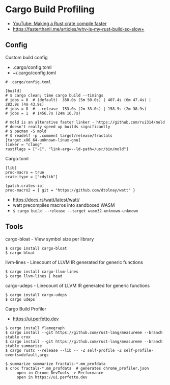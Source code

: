 # Cargo Build Profiling
- [YouTube: Making a Rust crate compile faster](https://www.youtube.com/watch?v=pMiqRM5ooNw&ab_channel=JonGjengset)
- https://fasterthanli.me/articles/why-is-my-rust-build-so-slow+

## Config
Custom build config
- .cargo/config.toml 
- ~/.cargo/config.toml

```
# .cargo/config.toml

[build]
# $ cargo clean; time cargo build --timings
# jobs = 8  # (default)  350.0s (5m 50.0s) | 407.4s (6m 47.4s) | 283.9s (4m 43.9s)
# jobs = 8  # --release  153.0s (2m 33.0s) | 158.9s (2m 38.9s)
# jobs = 1  # 1456.7s (24m 16.7s)

# mold is an alterative faster linker - https://github.com/rui314/mold
# doesn't really speed up builds significantly
# $ pacman -S mold
# $ readelf -p .comment target/release/fractals
[target.x86_64-unknown-linux-gnu]
linker = "clang"
rustflags = ["-C", "link-arg=--ld-path=/usr/bin/mold"]
```

Cargo.toml
```
[lib]
proc-macro = true
crate-type = ["cdylib"]

[patch.crates-io]
proc-macro2 = { git = "https://github.com/dtolnay/watt" }
```
- https://docs.rs/watt/latest/watt/
- watt precompiles macros into sandboxed WASM
- `$ cargo build --release --target wasm32-unknown-unknown`

## Tools

cargo-bloat - View symbol size per library
```
$ cargo install cargo-bloat
$ cargo bloat
```

llvm-lines - Linecount of LLVM IR generated for generic functions
```
$ cargo install cargo-llvm-lines
$ cargo llvm-lines | head
```

cargo-udeps - Linecount of LLVM IR generated for generic functions
```
$ cargo install cargo-udeps
$ cargo udeps
```


Cargo Build Profiler
- https://ui.perfetto.dev
```
$ cargo install flamegraph 
$ cargo install --git https://github.com/rust-lang/measureme --branch stable crox
$ cargo install --git https://github.com/rust-lang/measureme --branch stable summarize
$ cargo rustc --release --lib -- -Z self-profile -Z self-profile-events=default,args

$ summarize summarize fractals-*.mm_profdata 
$ crox fractals-*.mm_profdata  # generates chrome_profiler.json
     open in Chrome DevTools -> Performance
     open in https://ui.perfetto.dev
```